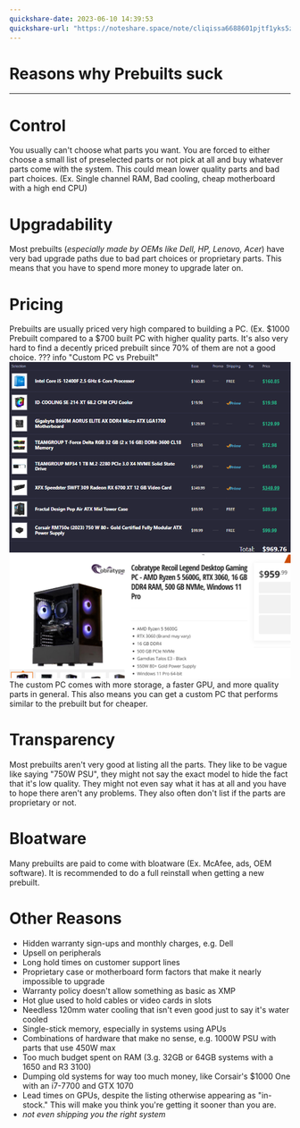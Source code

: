 ```yaml
---
quickshare-date: 2023-06-10 14:39:53
quickshare-url: "https://noteshare.space/note/cliqissa6688601pjtf1yks5z#C8GsR/4q2Z/Quou3FaEFLGi9+aklFBKNvj3sTlxOZDg"
---
```

# Reasons why Prebuilts suck
***
# Control
You usually can't choose what parts you want. You are forced to either choose a small list of preselected parts or not pick at all and buy whatever parts come with the system. This could mean lower quality parts and bad part choices. (Ex. Single channel RAM, Bad cooling, cheap motherboard with a high end CPU)
<br>
# Upgradability
Most prebuilts (*especially made by OEMs like Dell, HP, Lenovo, Acer*) have very bad upgrade paths due to bad part choices or proprietary parts. This means that you have to spend more money to upgrade later on.
<br> 
# Pricing
Prebuilts are usually priced very high compared to building a PC. (Ex. $1000 Prebuilt compared to a $700 built PC with higher quality parts. It's also very hard to find a decently priced prebuilt since 70% of them are not a good choice.
??? info "Custom PC vs Prebuilt"
	![](../guides/attachments/reasons-why-prebuilts-suck_image-1.png)
	![](../guides/attachments/reasons-why-prebuilts-suck_image-2.png)
	The custom PC comes with more storage, a faster GPU, and more quality parts in general. This also means you can get a custom PC that performs similar to the prebuilt but for cheaper.
<br> 
# Transparency
Most prebuilts aren't very good at listing all the parts. They like to be vague like saying "750W PSU", they might not say the exact model to hide the fact that it's low quality. They might not even say what it has at all and you have to hope there aren't any problems. They also often don't list if the parts are proprietary or not. 
<br> 
# Bloatware
Many prebuilts are paid to come with bloatware (Ex. McAfee, ads, OEM software). It is recommended to do a full reinstall when getting a new prebuilt.
<br>
# Other Reasons
- Hidden warranty sign-ups and monthly charges, e.g. Dell
- Upsell on peripherals
- Long hold times on customer support lines
- Proprietary case or motherboard form factors that make it nearly impossible to upgrade
- Warranty policy doesn't allow something as basic as XMP
- Hot glue used to hold cables or video cards in slots
- Needless 120mm water cooling that isn't even good just to say it's water cooled
- Single-stick memory, especially in systems using APUs
- Combinations of hardware that make no sense, e.g. 1000W PSU with parts that use 450W max
- Too much budget spent on RAM (3.g. 32GB or 64GB systems with a 1650 and R3 3100)
- Dumping old systems for way too much money, like Corsair's $1000 One with an i7-7700 and GTX 1070
- Lead times on GPUs, despite the listing otherwise appearing as "in-stock." This will make you think you're getting it sooner than you are.
- *not even shipping you the right system*